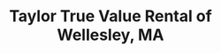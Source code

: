 ---
title: "Taylor True Value Rental of Wellesley, MA"
url: /wellesley/taylor-true-value-rental-of-wellesley-ma/
shop: tools
---